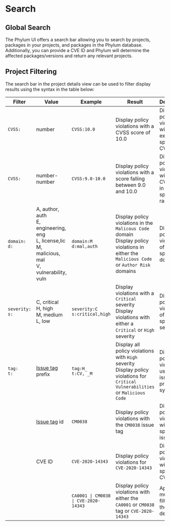 # Search

## Global Search
The Phylum UI offers a search bar allowing you to search by projects, packages in your projects, and packages in the Phylum database. Additionally, you can provide a CVE ID and Phylum will determine the affected packages/versions and return any relevant projects.

## Project Filtering

The search bar in the project details view can be used to filter display results using the syntax in the table below:

| Filter | Value | Example | Result | Description |
| --- | --- | --- | --- | --- |
| `CVSS:` | number | `CVSS:10.0` | Display policy violations with a CVSS score of 10.0 | Display policy violations with the exact specified CVSS score |
| `CVSS:` | number-number | `CVSS:9.0-10.0` | Display policy violations with a score falling between 9.0 and 10.0 | Display policy violations with a CVSS score in the specified range |
| `domain:` <br> `d:`| A, author, auth <br> E, engineering, eng <br> L, license,lic <br> M, malicious, mal  <br> V, vulnerability, vuln | `domain:M` <br> `d:mal,auth` | Display policy violations in the `Malicous Code` domain <br> Display policy violations in either the `Malicious Code` or `Author Risk` domains | Display policy violations of the specified domain |
| `severity:`  <br> `s:` | C, critical <br> H, high <br> M, medium <br> L, low | `severity:C` <br> `s:critical,high` | Display violations with a `Critical` severity <br> Display violations with either a `Critical` or `High` severity | Display policy violations of the specified severity |
| `tag:` <br> `t:` | [Issue tag] prefix | `tag:H_` <br> `t:CV, _M` | Display all policy violations with `High` severity <br> Display policy violations for `Critical Vulnerabilities` or `Malicious Code` | Display policy violations using the issue tag prefix syntax |
| | [Issue tag] id | `CM0038` | Display policy violations with the `CM0038` issue tag | Display policy violations with the specified issue tag id |
| | CVE ID | `CVE-2020-14343` | Display policy violations for `CVE-2020-14343` | Display policy violations with the specified CVE ID |
| | | `CA0001 \| CM0038 \| CVE-2020-14343` | Display policy violations with either the `CA0001` or `CM0038` tag or `CVE-2020-14343` | Apply multiple filters using the `\|` delimiter |

[Issue tag]:https://docs.phylum.io/knowledge_base/issue_tags
